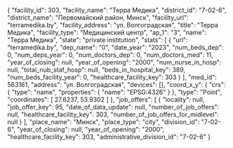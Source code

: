 {
    "facility_id": 303,
    "facility_name": "Терра Медика",
    "district_id": "7-02-6",
    "district_name": "Первомайский район, Минск",
    "facility_url": "terramedika.by",
    "facility_address": "ул. Волгоградская",
    "title": "Терра Медика",
    "facility_type": "Медицинский центр",
    "ap_1": "3",
    "name": "Терра Медика",
    "state": "private institution",
    "stats": [
        {
            "url": "terramedika.by",
            "dep_name": "0",
            "date_year": "2023",
            "num_beds_dep": 0,
            "num_deps_year": 0,
            "num_doctors_dep": 0,
            "num_doctors_med": 11,
            "year_of_closing": null,
            "year_of_opening": "2000",
            "num_nurse_in_hosp": null,
            "total_nub_staf_hosp": null,
            "beds_in_hospital_key": 389,
            "num_beds_facility_year": 0,
            "healthcare_facility_key": 303
        }
    ],
    "med_id": 563161,
    "address": "ул. Волгоградская",
    "devices": [],
    "coord_x_y": {
        "crs": {
            "type": "name",
            "properties": {
                "name": "EPSG:4326"
            }
        },
        "type": "Point",
        "coordinates": [
            27.6237,
            53.9302
        ]
    },
    "job_offers": [
        {
            "locality": null,
            "job_offer_key": 95,
            "date_of_data_update": null,
            "number_of_job_offers": null,
            "healthcare_facility_key": 303,
            "number_of_job_offers_for_midlevel": null
        }
    ],
    "place_name": "Минск",
    "place_type": "city",
    "division_id": "7-02-6",
    "year_of_closing": null,
    "year_of_opening": "2000",
    "healthcare_facility_key": 303,
    "administrative_division_id": "7-02-6"
}